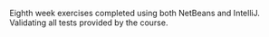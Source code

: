 Eighth week exercises completed using both NetBeans and IntelliJ. Validating all tests provided by the course.
